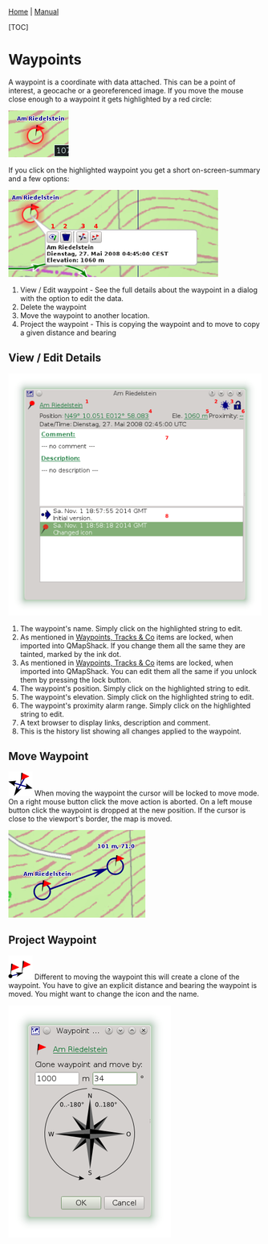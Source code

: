 [Home](Home) | [Manual](DocMain)

[TOC]

# Waypoints

A waypoint is a coordinate with data attached. This can be a point of interest, a geocache or a georeferenced image. If you move the mouse close enough to a waypoint it gets highlighted by a red circle:

![maproom1.png](images/DocGisItemsWpt/maproom1.png)

If you click on the highlighted waypoint you get a short on-screen-summary and a few options:

![maproom2.png](images/DocGisItemsWpt/maproom2.png)

1. View / Edit waypoint - See the full details about the waypoint in a dialog with the option to edit the data.
2. Delete the waypoint
3. Move the waypoint to another location.
4. Project the waypoint - This is copying the waypoint and to move to copy a given distance and bearing

## View / Edit Details

![maproom3.png](images/DocGisItemsWpt/maproom3.png)

1. The waypoint's name. Simply click on the highlighted string to edit.
2. As mentioned in [Waypoints, Tracks & Co](DocGisItems) items are locked, when imported into QMapShack. If you change them all the same they are tainted, marked by the ink dot.
3. As mentioned in [Waypoints, Tracks & Co](DocGisItems) items are locked, when imported into QMapShack. You can edit them all the same if you unlock them by pressing the lock button.
4. The waypoint's position. Simply click on the highlighted string to edit.
5. The waypoint's elevation. Simply click on the highlighted string to edit.
6. The waypoint's proximity alarm range. Simply click on the highlighted string to edit.
7.  A text browser to display links, description and comment.
8. This is the history list showing all changes applied to the waypoint.

## Move Waypoint

![WptMove.png](images/DocGisItemsWpt/WptMove.png) When moving the waypoint the cursor will be locked to move mode. On a right mouse button click the move action is aborted. On a left mouse button click the waypoint is dropped at the new position. If the cursor is close to the viewport's border, the map is moved. 

![maproom4.png](images/DocGisItemsWpt/maproom4.png)

## Project Waypoint

![WptProj.png](images/DocGisItemsWpt/WptProj.png) Different to moving the waypoint this will create a clone of the waypoint. You have to give an explicit distance and bearing the waypoint is moved. You might want to change the icon and the name.

![maproom5.png](images/DocGisItemsWpt/maproom5.png)

